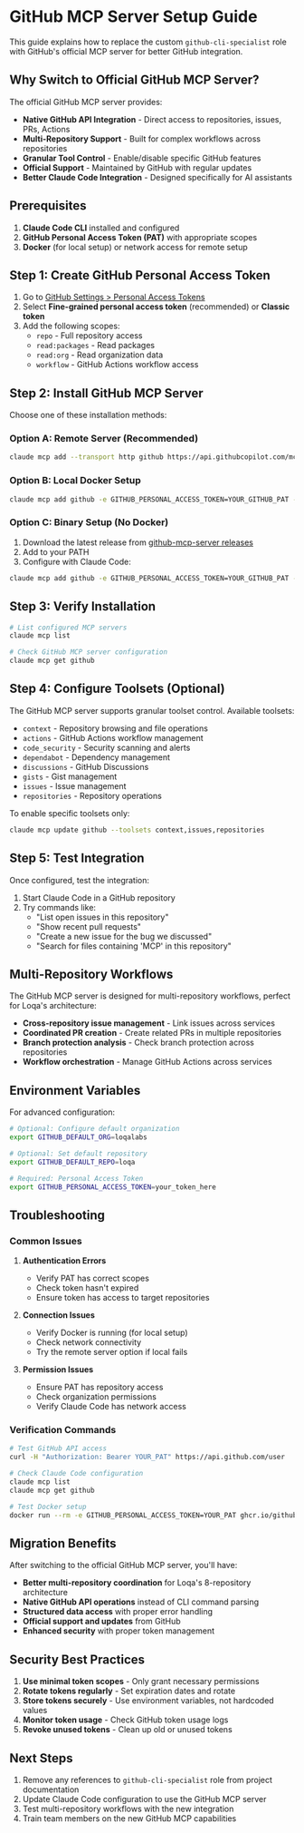 # GitHub MCP Server Setup Guide

This guide explains how to replace the custom `github-cli-specialist` role with GitHub's official MCP server for better GitHub integration.

## Why Switch to Official GitHub MCP Server?

The official GitHub MCP server provides:
- **Native GitHub API Integration** - Direct access to repositories, issues, PRs, Actions
- **Multi-Repository Support** - Built for complex workflows across repositories
- **Granular Tool Control** - Enable/disable specific GitHub features
- **Official Support** - Maintained by GitHub with regular updates
- **Better Claude Code Integration** - Designed specifically for AI assistants

## Prerequisites

1. **Claude Code CLI** installed and configured
2. **GitHub Personal Access Token (PAT)** with appropriate scopes
3. **Docker** (for local setup) or network access for remote setup

## Step 1: Create GitHub Personal Access Token

1. Go to [GitHub Settings > Personal Access Tokens](https://github.com/settings/personal-access-tokens/new)
2. Select **Fine-grained personal access token** (recommended) or **Classic token**
3. Add the following scopes:
   - `repo` - Full repository access
   - `read:packages` - Read packages
   - `read:org` - Read organization data
   - `workflow` - GitHub Actions workflow access

## Step 2: Install GitHub MCP Server

Choose one of these installation methods:

### Option A: Remote Server (Recommended)
```bash
claude mcp add --transport http github https://api.githubcopilot.com/mcp -H "Authorization: Bearer YOUR_GITHUB_PAT"
```

### Option B: Local Docker Setup
```bash
claude mcp add github -e GITHUB_PERSONAL_ACCESS_TOKEN=YOUR_GITHUB_PAT -- docker run -i --rm -e GITHUB_PERSONAL_ACCESS_TOKEN ghcr.io/github/github-mcp-server
```

### Option C: Binary Setup (No Docker)
1. Download the latest release from [github-mcp-server releases](https://github.com/github/github-mcp-server/releases)
2. Add to your PATH
3. Configure with Claude Code:
```bash
claude mcp add github -e GITHUB_PERSONAL_ACCESS_TOKEN=YOUR_GITHUB_PAT -- github-mcp-server
```

## Step 3: Verify Installation

```bash
# List configured MCP servers
claude mcp list

# Check GitHub MCP server configuration
claude mcp get github
```

## Step 4: Configure Toolsets (Optional)

The GitHub MCP server supports granular toolset control. Available toolsets:

- `context` - Repository browsing and file operations
- `actions` - GitHub Actions workflow management
- `code_security` - Security scanning and alerts
- `dependabot` - Dependency management
- `discussions` - GitHub Discussions
- `gists` - Gist management
- `issues` - Issue management
- `repositories` - Repository operations

To enable specific toolsets only:
```bash
claude mcp update github --toolsets context,issues,repositories
```

## Step 5: Test Integration

Once configured, test the integration:

1. Start Claude Code in a GitHub repository
2. Try commands like:
   - "List open issues in this repository"
   - "Show recent pull requests"
   - "Create a new issue for the bug we discussed"
   - "Search for files containing 'MCP' in this repository"

## Multi-Repository Workflows

The GitHub MCP server is designed for multi-repository workflows, perfect for Loqa's architecture:

- **Cross-repository issue management** - Link issues across services
- **Coordinated PR creation** - Create related PRs in multiple repositories
- **Branch protection analysis** - Check branch protection across repositories
- **Workflow orchestration** - Manage GitHub Actions across services

## Environment Variables

For advanced configuration:

```bash
# Optional: Configure default organization
export GITHUB_DEFAULT_ORG=loqalabs

# Optional: Set default repository
export GITHUB_DEFAULT_REPO=loqa

# Required: Personal Access Token
export GITHUB_PERSONAL_ACCESS_TOKEN=your_token_here
```

## Troubleshooting

### Common Issues

1. **Authentication Errors**
   - Verify PAT has correct scopes
   - Check token hasn't expired
   - Ensure token has access to target repositories

2. **Connection Issues**
   - Verify Docker is running (for local setup)
   - Check network connectivity
   - Try the remote server option if local fails

3. **Permission Issues**
   - Ensure PAT has repository access
   - Check organization permissions
   - Verify Claude Code has network access

### Verification Commands

```bash
# Test GitHub API access
curl -H "Authorization: Bearer YOUR_PAT" https://api.github.com/user

# Check Claude Code configuration
claude mcp list
claude mcp get github

# Test Docker setup
docker run --rm -e GITHUB_PERSONAL_ACCESS_TOKEN=YOUR_PAT ghcr.io/github/github-mcp-server --help
```

## Migration Benefits

After switching to the official GitHub MCP server, you'll have:

- **Better multi-repository coordination** for Loqa's 8-repository architecture
- **Native GitHub API operations** instead of CLI command parsing
- **Structured data access** with proper error handling
- **Official support and updates** from GitHub
- **Enhanced security** with proper token management

## Security Best Practices

1. **Use minimal token scopes** - Only grant necessary permissions
2. **Rotate tokens regularly** - Set expiration dates and rotate
3. **Store tokens securely** - Use environment variables, not hardcoded values
4. **Monitor token usage** - Check GitHub token usage logs
5. **Revoke unused tokens** - Clean up old or unused tokens

## Next Steps

1. Remove any references to `github-cli-specialist` role from project documentation
2. Update Claude Code configuration to use the GitHub MCP server
3. Test multi-repository workflows with the new integration
4. Train team members on the new GitHub MCP capabilities